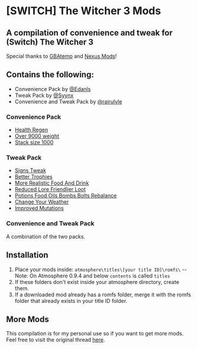 # [SWITCH] The Witcher 3 Mods
## A compilation of convenience and tweak for (Switch) The Witcher 3
Special thanks to [GBAtemp](https://gbatemp.net/threads/the-witcher-3-wild-hunt-general-hacking-v2-0.555695) and [Nexus Mods](https://www.nexusmods.com/witcher3)!

## Contains the following:

- Convenience Pack by [@Edanls](https://gbatemp.net/members/491081/)
- Tweak Pack by [@Syynx](https://gbatemp.net/members/450767/)
- Convenience and Tweak Pack by [@rairulyle](https://github.com/rairulyle)

### Convenience Pack

- [Health Regen](https://www.nexusmods.com/witcher3/mods/955)
- [Over 9000 weight](https://www.nexusmods.com/witcher3/mods/3)
- [Stack size 1000](https://www.nexusmods.com/witcher3/mods/3291)

### Tweak Pack

- [Signs Tweak](https://www.nexusmods.com/witcher3/mods/3230)
- [Better Trophies](https://www.nexusmods.com/witcher3/mods/1006)
- [More Realistic Food And Drink](https://www.nexusmods.com/witcher3/mods/480)
- [Reduced Lore Friendlier Loot](https://www.nexusmods.com/witcher3/mods/3098)
- [Potions Food Oils Bombs Bolts Rebalance](https://www.nexusmods.com/witcher3/mods/3604)
- [Change Your Weather](https://www.nexusmods.com/witcher3/mods/3950)
- [Improved Mutations](https://www.nexusmods.com/witcher3/mods/3950)


### Convenience and Tweak Pack

A combination of the two packs.

## Installation
1. Place your mods inside: `atmosphere\titles\[your title ID]\romfs\`
-- Note: On Atmosphere 0.9.4 and below `contents` is called `titles`
2. If these folders don't exist inside your atmosphere directory, create them.
3. If a downloaded mod already has a romfs folder, merge it with the romfs folder that already exists in your title ID folder.

## More Mods
This compilation is for my personal use so if you want to get more mods. Feel free to visit the original thread [here](https://gbatemp.net/threads/the-witcher-3-wild-hunt-general-hacking-v2-0.555695/).